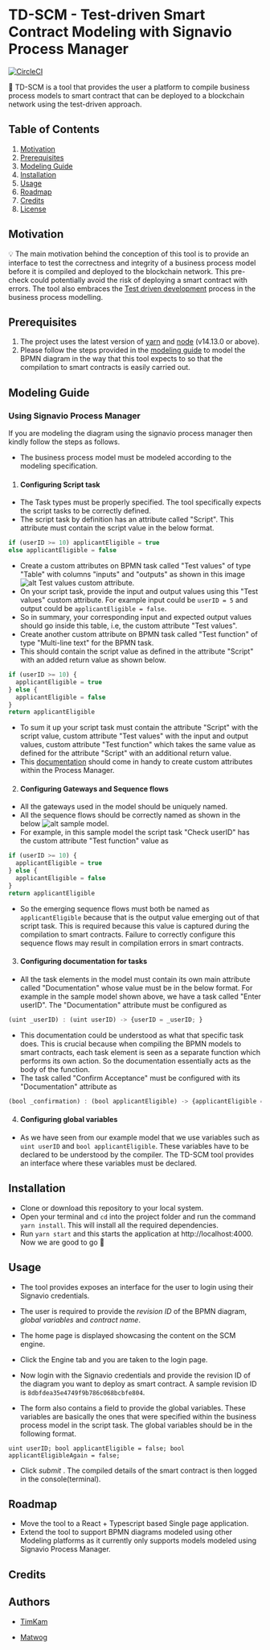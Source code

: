 # TD-SCM - Test-driven Smart Contract Modeling with Signavio Process Manager

[![CircleCI](https://circleci.com/gh/signavio/SCM/tree/master.svg?style=svg&circle-token=63cd7782954c7d813d4527a5466c5bdc7493188d)](https://circleci.com/gh/signavio/SCM/tree/master)

:dart: TD-SCM is a tool that provides the user a platform to compile business process models to smart contract that can be deployed to a blockchain network using the test-driven approach.

## Table of Contents

1. [Motivation](#motivation)
2. [Prerequisites](#prerequisites)
3. [Modeling Guide](#modelingguide)
4. [Installation](#installation)
5. [Usage](#usage)
6. [Roadmap](#roadmap)
7. [Credits](#credits)
8. [License](#license)

## Motivation

:bulb: The main motivation behind the conception of this tool is to provide an interface to test the correctness and integrity of a business process model before it is compiled and deployed to the blockchain network. This pre-check could potentially avoid the risk of deploying a smart contract with errors. The tool also embraces the [Test driven development](https://en.wikipedia.org/wiki/Test-driven_development) process in the business process modelling.

## Prerequisites

1. The project uses the latest version of [yarn](https://yarnpkg.com/) and [node](https://nodejs.org/en/) (v14.13.0 or above).
2. Please follow the steps provided in the [modeling guide](##modelingguide) to model the BPMN diagram in the way that this tool expects to so that the compilation to smart contracts is easily carried out.

## Modeling Guide

### Using Signavio Process Manager

If you are modeling the diagram using the signavio process manager then kindly follow the steps as follows.

- The business process model must be modeled according to the modeling specification.

1. #### Configuring Script task

- The Task types must be properly specified. The tool specifically expects the script tasks to be correctly defined.
- The script task by definition has an attribute called "Script". This attribute must contain the script value in the below format.

```javascript
if (userID >= 10) applicantEligible = true
else applicantEligible = false
```

- Create a custom attributes on BPMN task called "Test values" of type "Table" with columns "inputs" and "outputs" as shown in this image ![alt Test values custom attribute](https://github.com/signavio/Test-Driven-Process-Modeling/blob/master/Images/Test%20Values%20attribute.png).
- On your script task, provide the input and output values using this "Test values" custom attribute. For example input could be `userID = 5` and output could be `applicantEligible = false`.
- So in summary, your corresponding input and expected output values should go inside this table, i.e, the custom attribute "Test values".
- Create another custom attribute on BPMN task called "Test function" of type "Multi-line text" for the BPMN task.
- This should contain the script value as defined in the attribute "Script" with an added return value as shown below.

```javascript
if (userID >= 10) {
  applicantEligible = true
} else {
  applicantEligible = false
}
return applicantEligible
```

- To sum it up your script task must contain the attribute "Script" with the script value, custom attribute "Test values" with the input and output values, custom attribute "Test function" which takes the same value as defined for the attribute "Script" with an additional return value.
- This [documentation](https://documentation.signavio.com/suite/en-us/Content/process-manager/userguide/workspace-admin/configure-notations-and-attributes.htm) should come in handy to create custom attributes within the Process Manager.

2. #### Configuring Gateways and Sequence flows

- All the gateways used in the model should be uniquely named.
- All the sequence flows should be correctly named as shown in the below ![alt sample model](https://github.com/signavio/Test-Driven-Process-Modeling/blob/master/Images/sample%20model.png).
- For example, in this sample model the script task "Check userID" has the custom attribute "Test function" value as

```javascript
if (userID >= 10) {
  applicantEligible = true
} else {
  applicantEligible = false
}
return applicantEligible
```

- So the emerging sequence flows must both be named as `applicantEligible` because that is the output value emerging out of that script task. This is required because this value is captured during the compilation to smart contracts. Failure to correctly configure this sequence flows may result in compilation errors in smart contracts.

3. #### Configuring documentation for tasks

- All the task elements in the model must contain its own main attribute called "Documentation" whose value must be in the below format. For example in the sample model shown above, we have a task called "Enter userID". The "Documentation" attribute must be configured as

```javascript
(uint _userID) : (uint userID) -> {userID = _userID; }
```

- This documentation could be understood as what that specific task does. This is crucial because when compiling the BPMN models to smart contracts, each task element is seen as a separate function which performs its own action. So the documentation essentially acts as the body of the function.
- The task called "Confirm Acceptance" must be configured with its "Documentation" attribute as

```javascript
(bool _confirmation) : (bool applicantEligible) -> {applicantEligible = _confirmation; }
```

4. #### Configuring global variables

- As we have seen from our example model that we use variables such as `uint userID` and `bool applicantEligible`. These variables have to be declared to be understood by the compiler. The TD-SCM tool provides an interface where these variables must be declared.

## Installation

- Clone or download this repository to your local system.
- Open your terminal and `cd` into the project folder and run the command `yarn install`. This will install all the required dependencies.
- Run `yarn start` and this starts the application at http://localhost:4000. Now we are good to go :rocket:

## Usage

- The tool provides exposes an interface for the user to login using their Signavio credentials.
- The user is required to provide the _revision ID_ of the BPMN diagram, _global variables_ and _contract name_.

- The home page is displayed showcasing the content on the SCM engine.

- Click the Engine tab and you are taken to the login page.

- Now login with the Signavio credentials and provide the revision ID of the diagram you want to deploy as smart contract. A sample revision ID is `8dbfdea35e4749f9b786c068bcbfe804`.

- The form also contains a field to provide the global variables. These variables are basically the ones that were specified within the business process model in the script task. The global variables should be in the following format.

```
uint userID; bool applicantEligible = false; bool applicantEligibleAgain = false;
```

- Click _submit_ . The compiled details of the smart contract is then logged in the console(terminal).

## Roadmap

- Move the tool to a React + Typescript based Single page application.
- Extend the tool to support BPMN diagrams modeled using other Modeling platforms as it currently only supports models modeled using Signavio Process Manager.

## Credits

## Authors

- [TimKam](https://github.com/TimKam/)

- [Matwog](https://github.com/Matwog)
